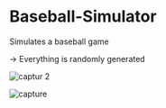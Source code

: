 # Baseball-Simulator
Simulates a baseball game 

-> Everything is randomly generated

![captur 2](https://cloud.githubusercontent.com/assets/27081909/24833483/108d0100-1c98-11e7-8b12-76bf1be69d89.PNG)

![capture](https://cloud.githubusercontent.com/assets/27081909/24833484/1942eecc-1c98-11e7-9e43-e1bf4fd0d837.PNG)
